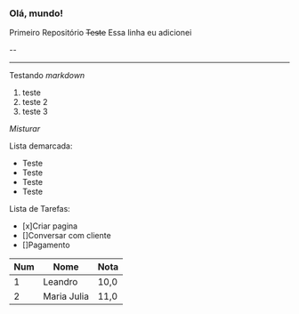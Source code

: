 ### Olá, mundo!
Primeiro Repositório 
~~Teste~~
Essa linha eu adicionei

--
***

Testando *markdown*

1. teste
1. teste 2
1. teste 3

_*Misturar*_

Lista demarcada:

* Teste
* Teste
 * Teste
  * Teste

Lista de Tarefas:
- [x]Criar pagina
- []Conversar com cliente
- []Pagamento


Num | Nome | Nota
---|---|---
1 | Leandro| 10,0
2 | Maria Julia | 11,0